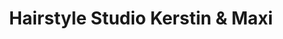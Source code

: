 ---
title: "Hairstyle Studio Kerstin & Maxi"
url: /plauen/hairstyle-studio-kerstin-und-maxi/
shop: Friseur
---